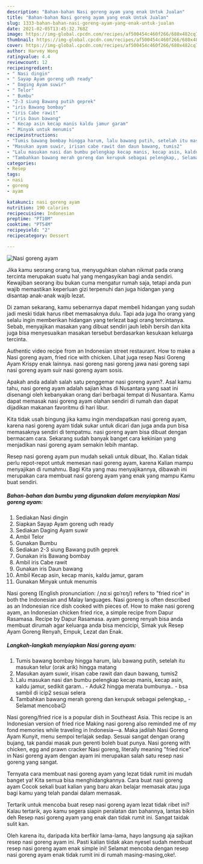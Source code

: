 ```yaml
---
description: "Bahan-bahan Nasi goreng ayam yang enak Untuk Jualan"
title: "Bahan-bahan Nasi goreng ayam yang enak Untuk Jualan"
slug: 1333-bahan-bahan-nasi-goreng-ayam-yang-enak-untuk-jualan
date: 2021-02-05T13:45:32.768Z
image: https://img-global.cpcdn.com/recipes/af500454c460f266/680x482cq70/nasi-goreng-ayam-foto-resep-utama.jpg
thumbnail: https://img-global.cpcdn.com/recipes/af500454c460f266/680x482cq70/nasi-goreng-ayam-foto-resep-utama.jpg
cover: https://img-global.cpcdn.com/recipes/af500454c460f266/680x482cq70/nasi-goreng-ayam-foto-resep-utama.jpg
author: Harvey Wong
ratingvalue: 4.4
reviewcount: 12
recipeingredient:
- " Nasi dingin"
- " Sayap Ayam goreng udh ready"
- " Daging Ayam suwir"
- " Telor"
- " Bumbu"
- "2-3 siung Bawang putih geprek"
- "iris Bawang bombay"
- "iris Cabe rawit"
- "iris Daun bawang"
- " Kecap asin kecap manis kaldu jamur garam"
- " Minyak untuk menumis"
recipeinstructions:
- "Tumis bawang bombay hingga harum, lalu bawang putih, setelah itu masukan telur (orak arik) hingga matang"
- "Masukan ayam suwir, irisan cabe rawit dan daun bawang, tumis2"
- "Lalu masukan nasi dan bumbu pelengkap kecap manis, kecap asin, kaldu jamur, sedikit garam.. Aduk2 hingga merata bumbunya..  bsa sambil di icip2 sesuai selera"
- "Tambahkan bawang merah goreng dan kerupuk sebagai pelengkap,, Selamat mencoba😉"
categories:
- Resep
tags:
- nasi
- goreng
- ayam

katakunci: nasi goreng ayam 
nutrition: 190 calories
recipecuisine: Indonesian
preptime: "PT10M"
cooktime: "PT54M"
recipeyield: "2"
recipecategory: Dessert

---
```



![Nasi goreng ayam](https://img-global.cpcdn.com/recipes/af500454c460f266/680x482cq70/nasi-goreng-ayam-foto-resep-utama.jpg)

Jika kamu seorang orang tua, menyuguhkan olahan nikmat pada orang tercinta merupakan suatu hal yang mengasyikan bagi anda sendiri. Kewajiban seorang ibu bukan cuma mengatur rumah saja, tetapi anda pun wajib memastikan keperluan gizi terpenuhi dan juga hidangan yang disantap anak-anak wajib lezat.

Di zaman  sekarang, kamu sebenarnya dapat membeli hidangan yang sudah jadi meski tidak harus ribet memasaknya dulu. Tapi ada juga lho orang yang selalu ingin memberikan hidangan yang terlezat bagi orang tercintanya. Sebab, menyajikan masakan yang dibuat sendiri jauh lebih bersih dan kita juga bisa menyesuaikan masakan tersebut berdasarkan kesukaan keluarga tercinta. 

Authentic video recipe from an Indonesian street restaurant. How to make a Nasi goreng ayam, fried rice with chicken. Lihat juga resep Nasi Goreng Ayam Krispy enak lainnya. nasi goreng nasi goreng jawa nasi goreng sapi nasi goreng ayam suir nasi goreng ayam sosis.

Apakah anda adalah salah satu penggemar nasi goreng ayam?. Asal kamu tahu, nasi goreng ayam adalah sajian khas di Nusantara yang saat ini disenangi oleh kebanyakan orang dari berbagai tempat di Nusantara. Kamu dapat memasak nasi goreng ayam olahan sendiri di rumah dan dapat dijadikan makanan favoritmu di hari libur.

Kita tidak usah bingung jika kamu ingin mendapatkan nasi goreng ayam, karena nasi goreng ayam tidak sukar untuk dicari dan juga anda pun bisa memasaknya sendiri di tempatmu. nasi goreng ayam bisa dibuat dengan bermacam cara. Sekarang sudah banyak banget cara kekinian yang menjadikan nasi goreng ayam semakin lebih mantap.

Resep nasi goreng ayam pun mudah sekali untuk dibuat, lho. Kalian tidak perlu repot-repot untuk memesan nasi goreng ayam, karena Kalian mampu menyajikan di rumahmu. Bagi Kita yang mau menyajikannya, dibawah ini merupakan cara membuat nasi goreng ayam yang enak yang mampu Kamu buat sendiri.

<!--inarticleads1-->

##### Bahan-bahan dan bumbu yang digunakan dalam menyiapkan Nasi goreng ayam:

1. Sediakan  Nasi dingin
1. Siapkan  Sayap Ayam goreng udh ready
1. Sediakan  Daging Ayam suwir
1. Ambil  Telor
1. Gunakan  Bumbu
1. Sediakan 2-3 siung Bawang putih geprek
1. Gunakan iris Bawang bombay
1. Ambil iris Cabe rawit
1. Gunakan iris Daun bawang
1. Ambil  Kecap asin, kecap manis, kaldu jamur, garam
1. Gunakan  Minyak untuk menumis


Nasi goreng (English pronunciation: /ˌnɑːsi ɡɒˈrɛŋ/) refers to &#34;fried rice&#34; in both the Indonesian and Malay languages. Nasi goreng is often described as an Indonesian rice dish cooked with pieces of. How to make nasi goreng ayam, an Indonesian chicken fried rice, a simple recipe from Dapur Rasamasa. Recipe by Dapur Rasamasa. ayam goreng renyah bisa anda membuat dirumah agar keluarga anda bisa mencicipi, Simak yuk Resep Ayam Goreng Renyah, Empuk, Lezat dan Enak. 

<!--inarticleads2-->

##### Langkah-langkah menyiapkan Nasi goreng ayam:

1. Tumis bawang bombay hingga harum, lalu bawang putih, setelah itu masukan telur (orak arik) hingga matang
1. Masukan ayam suwir, irisan cabe rawit dan daun bawang, tumis2
1. Lalu masukan nasi dan bumbu pelengkap kecap manis, kecap asin, kaldu jamur, sedikit garam.. - Aduk2 hingga merata bumbunya..  - bsa sambil di icip2 sesuai selera
1. Tambahkan bawang merah goreng dan kerupuk sebagai pelengkap,, - Selamat mencoba😉


Nasi goreng/fried rice is a popular dish in Southeast Asia. This recipe is an Indonesian version of fried rice Making nasi goreng also reminded me of my fond memories while traveling in Indonesia—a. Maka jadilah Nasi Goreng Ayam Kunyit, menu sempoi terlajak sedap. Sesuai sangat dengan orang bujang, tak pandai masak pun gerenti boleh buat punya. Nasi goreng with chicken, egg and prawn cracker Nasi goreng, literally meaning &#34;fried rice&#34; in Nasi goreng ayam dengan ayam ini merupakan salah satu resep nasi goreng yang sangat. 

Ternyata cara membuat nasi goreng ayam yang lezat tidak rumit ini mudah banget ya! Kita semua bisa menghidangkannya. Cara buat nasi goreng ayam Cocok sekali buat kalian yang baru akan belajar memasak atau juga bagi kamu yang telah pandai dalam memasak.

Tertarik untuk mencoba buat resep nasi goreng ayam lezat tidak ribet ini? Kalau tertarik, ayo kamu segera siapin peralatan dan bahannya, lantas bikin deh Resep nasi goreng ayam yang enak dan tidak rumit ini. Sangat taidak sulit kan. 

Oleh karena itu, daripada kita berfikir lama-lama, hayo langsung aja sajikan resep nasi goreng ayam ini. Pasti kalian tiidak akan nyesel sudah membuat resep nasi goreng ayam enak simple ini! Selamat mencoba dengan resep nasi goreng ayam enak tidak rumit ini di rumah masing-masing,oke!.

